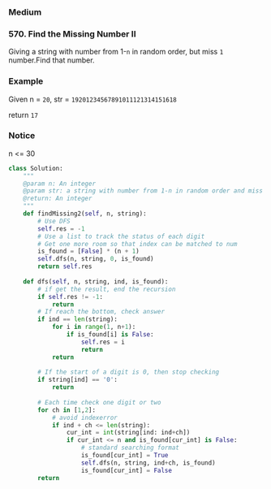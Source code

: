 ### Medium

###  570. Find the Missing Number II

Giving a string with number from 1-`n` in random order, but miss `1` number.Find that number.

### Example

Given n = `20`, str = `19201234567891011121314151618`

return `17`

### Notice

n <= 30

```python
class Solution:
    """
    @param n: An integer
    @param str: a string with number from 1-n in random order and miss one number
    @return: An integer
    """
    def findMissing2(self, n, string):
        # Use DFS
        self.res = -1
        # Use a list to track the status of each digit
        # Get one more room so that index can be matched to num
        is_found = [False] * (n + 1)
        self.dfs(n, string, 0, is_found)
        return self.res
    
    def dfs(self, n, string, ind, is_found):
        # if get the result, end the recursion
        if self.res != -1:
            return
        # If reach the bottom, check answer
        if ind == len(string):
            for i in range(1, n+1):
                if is_found[i] is False:
                    self.res = i
                    return
            return
        
        # If the start of a digit is 0, then stop checking
        if string[ind] == '0':
            return
        
        # Each time check one digit or two
        for ch in [1,2]:
            # avoid indexerror
            if ind + ch <= len(string):
                cur_int = int(string[ind: ind+ch])
                if cur_int <= n and is_found[cur_int] is False:
                    # standard searching format
                    is_found[cur_int] = True
                    self.dfs(n, string, ind+ch, is_found)
                    is_found[cur_int] = False
        return
            

```

